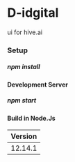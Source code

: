# D-idgital
ui for hive.ai
### Setup
##### npm install

#### Development Server
##### npm start

####  Build in Node.Js

| Version      |
| :---         |
| 12.14.1      |